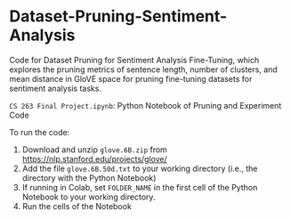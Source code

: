 # Dataset-Pruning-Sentiment-Analysis
Code for Dataset Pruning for Sentiment Analysis Fine-Tuning, which explores the pruning metrics of sentence length, number of clusters, and mean distance in GloVE space for pruning fine-tuning datasets for sentiment analysis tasks.

`CS 263 Final Project.ipynb`: Python Notebook of Pruning and Experiment Code

To run the code:
1. Download and unzip `glove.6B.zip` from https://nlp.stanford.edu/projects/glove/
2. Add the file `glove.6B.50d.txt` to your working directory (i.e., the directory with the Python Notebook)
3. If running in Colab, set `FOLDER_NAME` in the first cell of the Python Notebook to your working directory.
4. Run the cells of the Notebook

